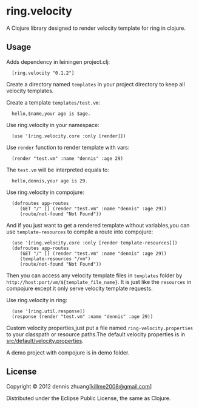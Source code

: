 # ring.velocity

A Clojure library designed to render velocity template for ring in clojure.

## Usage

 Adds dependency in leiningen project.clj:
     
      [ring.velocity "0.1.2"]
	  
 Create a directory named `templates` in your project directory to keep all velocity templates.
 
 Create a template `templates/test.vm`:
   
      hello,$name,your age is $age.
	 
 Use ring.velocity in your namespace:
 
      (use '[ring.velocity.core :only [render]])
	 
 Use `render` function to render template with vars:
 
      (render "test.vm" :name "dennis" :age 29)
	 
   The `test.vm` will be interpreted equals to:
   
      hello,dennis,your age is 29.
	 
 Use ring.velocity in compojure:
 
      (defroutes app-routes
         (GET "/" [] (render "test.vm" :name "dennis" :age 29))
         (route/not-found "Not Found"))
		 
 And if you just want to get a rendered template without variables,you can use `template-resources` to compile a route into compojure:
 
      (use '[ring.velocity.core :only [render template-resources]])
      (defroutes app-routes
         (GET "/" [] (render "test.vm" :name "dennis" :age 29))
	     (template-resources "/vm")
         (route/not-found "Not Found"))
		 
 Then you can access any velocity template files in `templates` folder by `http://host:port/vm/${template_file_name}`. It is just like the `resources` in compojure except it only serve velocity template requests.
	
 Use ring.velocity in ring:
 
      (use '[ring.util.response])
	  (response (render "test.vm" :name "dennis" :age 29))
   
 Custom velocity properties,just put a file named `ring-velocity.properties` to your classpath or resource paths.The default velocity properties is in [src/default/velocity.properties](https://github.com/killme2008/ring.velocity/blob/master/src/default/velocity.properties).
 
  A demo project with compojure is in demo folder.
 
## License

Copyright © 2012 dennis zhuang[killme2008@gmail.com]

Distributed under the Eclipse Public License, the same as Clojure.
